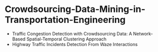 # Crowdsourcing-Data-Mining-in-Transportation-Engineering
- Traffic Congestion Detection with Crowdsourcing Data: A Network-Based Spatial-Temporal Clustering Approach
- Highway Traffic Incidents Detection From Waze Interactions
